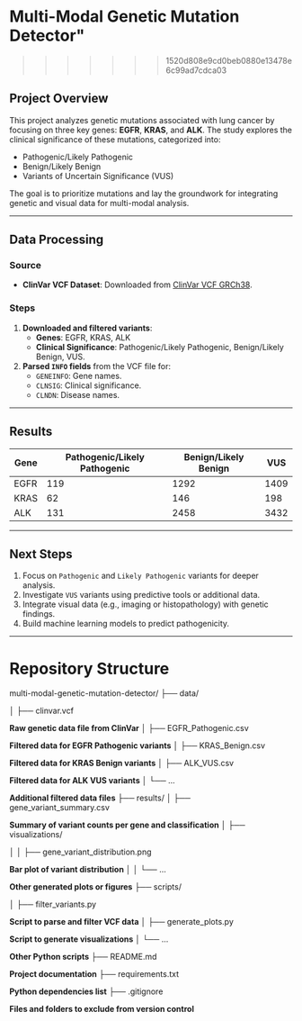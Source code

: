 # Multi-Modal Genetic Mutation Detector" 
>>>>>>> 1520d808e9cd0beb0880e13478e6c99ad7cdca03

## Project Overview
This project analyzes genetic mutations associated with lung cancer by focusing on three key genes: **EGFR**, **KRAS**, and **ALK**. The study explores the clinical significance of these mutations, categorized into:
- Pathogenic/Likely Pathogenic
- Benign/Likely Benign
- Variants of Uncertain Significance (VUS)

The goal is to prioritize mutations and lay the groundwork for integrating genetic and visual data for multi-modal analysis.

---

## Data Processing
### Source
- **ClinVar VCF Dataset**: Downloaded from [ClinVar VCF GRCh38](https://ftp.ncbi.nlm.nih.gov/pub/clinvar/vcf_GRCh38/).

### Steps
1. **Downloaded and filtered variants**:
   - **Genes**: EGFR, KRAS, ALK
   - **Clinical Significance**: Pathogenic/Likely Pathogenic, Benign/Likely Benign, VUS.
2. **Parsed `INFO` fields** from the VCF file for:
   - `GENEINFO`: Gene names.
   - `CLNSIG`: Clinical significance.
   - `CLNDN`: Disease names.

---

## Results
| **Gene** | **Pathogenic/Likely Pathogenic** | **Benign/Likely Benign** | **VUS** |
|----------|----------------------------------|---------------------------|---------|
| EGFR     | 119                              | 1292                      | 1409    |
| KRAS     | 62                               | 146                       | 198     |
| ALK      | 131                              | 2458                      | 3432    |

---

## Next Steps
1. Focus on `Pathogenic` and `Likely Pathogenic` variants for deeper analysis.
2. Investigate `VUS` variants using predictive tools or additional data.
3. Integrate visual data (e.g., imaging or histopathology) with genetic findings.
4. Build machine learning models to predict pathogenicity.

---

# Repository Structure
multi-modal-genetic-mutation-detector/
├── data/

│   ├── clinvar.vcf                     

**Raw genetic data file from ClinVar**
│   ├── EGFR_Pathogenic.csv             

**Filtered data for EGFR Pathogenic variants**
│   ├── KRAS_Benign.csv                 

**Filtered data for KRAS Benign variants**
│   ├── ALK_VUS.csv                     

**Filtered data for ALK VUS variants**
│   └── ...                             

**Additional filtered data files**
├── results/
│   ├── gene_variant_summary.csv        

**Summary of variant counts per gene and classification**
│   ├── visualizations/

│   │   ├── 
gene_variant_distribution.png 

**Bar plot of variant distribution**
│   │   └── ...                         

**Other generated plots or figures**
├── scripts/

│   ├── filter_variants.py              

**Script to parse and filter VCF data**
│   ├── generate_plots.py               

**Script to generate visualizations**
│   └── ...                             

**Other Python scripts**
├── README.md                           

**Project documentation**
├── requirements.txt                    

**Python dependencies list**
├── .gitignore                          

**Files and folders to exclude from version control**


